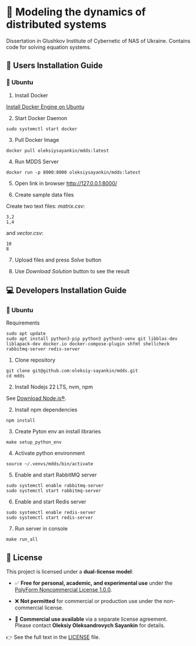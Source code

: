 <!-- 
Copyright (c) 2025 Oleksiy Oleksandrovych Sayankin. All Rights Reserved.
Refer to the LICENSE file in the root directory for full license details.
-->

# 🚀 Modeling the dynamics of distributed systems

Dissertation in Glushkov Institute of Cybernetic of NAS of Ukraine. Contains code for solving equation systems.

## 👤 Users Installation Guide

### 🐧 Ubuntu

1. Install Docker 

[Install Docker Engine on Ubuntu](https://docs.docker.com/engine/install/ubuntu/)

2. Start Docker Daemon
```
sudo systemctl start docker
```

3. Pull Docker Image

```
docker pull oleksiysayankin/mdds:latest
```
4. Run MDDS Server
```
docker run -p 8000:8000 oleksiysayankin/mdds:latest
```
5. Open link in browser http://127.0.0.1:8000/

6. Create sample data files

Create two text files: _matrix.csv_:

```
3,2
1,4
```

and _vector.csv_:

``` 
10
8
```

7. Upload files and press _Solve_ button

8. Use _Download Solution_ button to see the result

## 💻 Developers Installation Guide

### 🐧 Ubuntu

Requirements

```
sudo apt update
sudo apt install python3-pip python3 python3-venv git libblas-dev liblapack-dev docker.io docker-compose-plugin shfmt shellcheck rabbitmq-server redis-server
```

1. Clone repository

```
git clone git@github.com:oleksiy-sayankin/mdds.git
cd mdds
```

2. Install Nodejs 22 LTS, nvm, npm

See [Download Node.js®](https://nodejs.org/en/download).


2. Install npm dependencies

```
npm install
```

3. Create Pyton env an install libraries

```
make setup_python_env
```

4. Activate python environment
```
source ~/.venvs/mdds/bin/activate
```

5. Enable and start RabbitMQ server
``` 
sudo systemctl enable rabbitmq-server
sudo systemctl start rabbitmq-server
```

6. Enable and start Redis server
``` 
sudo systemctl enable redis-server
sudo systemctl start redis-server
```

7. Run server in console

```
make run_all
```

## 📜 License

This project is licensed under a **dual-license model**:

- ✅ **Free for personal, academic, and experimental use** under the  
  [PolyForm Noncommercial License 1.0.0](https://polyformproject.org/licenses/noncommercial/1.0.0/).

- ❌ **Not permitted** for commercial or production use under the non-commercial license.

- 💼 **Commercial use available** via a separate license agreement.  
  Please contact **Oleksiy Oleksandrovych Sayankin** for details.

👉 See the full text in the [LICENSE](./LICENSE) file.